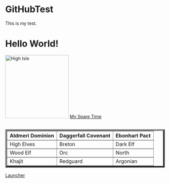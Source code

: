 # GitHubTest
This is my test. 
<html> 
    <head> 
        <title> "This is my page"</title>
        <meta charset="UTF-8">
        <meta name="Page finding" content="Here you can see information about my page."> 
    </head>
    <body> 
        <h1> Hello World! </h1>
        <img src="e:\my webpage\img\testpic.jpg" alt="High Isle" height="200" width="200">
        <a href="https://eso.justlootit.com/solo-magicka-templar-eso-build/#overview"> My Spare Time</a>
        <table></table>
        <table border="5" cellpadding="12">
            <tbody> 
                <tr>
                    <th> Aldmeri Dominion</th>
                    <th> Daggerfall Covenant</th>
                    <th> Ebonhart Pact</th>
                </tr>
                <tr> 
                    <td> High Elves</td>
                    <td> Breton</td>
                    <td> Dark Elf</td>
                </tr> 
                <tr> 
                    <td> Wood Elf</td>
                    <td> Orc</td>
                    <td> North</td> 
                </tr>
                <tr>
                    <td> Khajit</td>
                    <td> Redguard</td>
                    <td> Argonian</td>
                </tr>
            </tbody>    
        </table>
        <a href="e:\ESO\Install_ESO.exe" download="Launcher">Launcher</a>
    </body>
</html>
